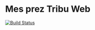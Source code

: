 # Mes prez Tribu Web

[![Build Status](https://travis-ci.org/FBerthelot/tribu-web-prez.svg?branch=master)](https://travis-ci.org/FBerthelot/tribu-web-prez)